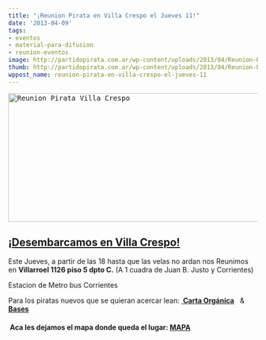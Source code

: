 ```yaml
---
title: "¡Reunion Pirata en Villa Crespo el Jueves 11!"
date: '2013-04-09'
tags:
- eventos
- material-para-difusion
- reunion-eventos
image: http://partidopirata.com.ar/wp-content/uploads/2013/04/Reunion-Pirata-Villa-Crespo.png
thumb: http://partidopirata.com.ar/wp-content/uploads/2013/04/Reunion-Pirata-Villa-Crespo-150x150.png
wppost_name: reunion-pirata-en-villa-crespo-el-jueves-11
---
```


<pre><a href="http://partidopirata.com.ar/wp-content/uploads/2013/04/Reunion-Pirata-Villa-Crespo.png"><img class="aligncenter  wp-image-9071" alt="Reunion Pirata Villa Crespo" src="http://partidopirata.com.ar/wp-content/uploads/2013/04/Reunion-Pirata-Villa-Crespo.png" width="544" height="259" /></a></pre>
<h2><span style="text-decoration: underline;">¡Desembarcamos en Villa Crespo! </span></h2>
Este Jueves, a partir de las 18 hasta que las velas no ardan nos Reunimos en <strong>Villarroel 1126 piso 5 dpto C.</strong> (A 1 cuadra de Juan B. Justo y Corrientes)

Estacion de Metro bus Corrientes

Para los piratas nuevos que se quieran acercar lean: <strong><a href="http://pad.partidopirata.com.ar/p/CartaOrganica"> Carta Orgánica</a></strong>   &amp;   <strong><a href="pad.partidopirata.com.ar/p/base" target="_blank">Bases</a></strong>
<h4> Aca les dejamos el mapa donde queda el lugar: <a href="https://maps.google.com/maps?q=Villarroel+1126&amp;hl=es-419&amp;oe=utf-8&amp;client=firefox-a&amp;hnear=Villarroel+1126,+Villa+Crespo,+Buenos+Aires,+Argentina&amp;t=m&amp;z=14">MAPA </a></h4>
